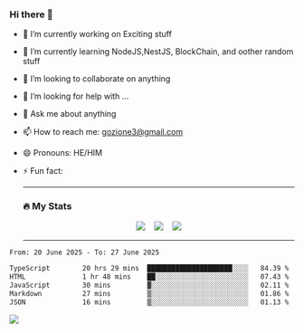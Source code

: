 ### Hi there 👋

<!--
**charlieScript/charlieScript** is a ✨ _special_ ✨ repository because its `README.md` (this file) appears on your GitHub profile.

Here are some ideas to get you started: -->

- 🔭 I’m currently working on Exciting stuff
- 🌱 I’m currently learning NodeJS,NestJS, BlockChain, and oother random stuff
- 👯 I’m looking to collaborate on anything
- 🤔 I’m looking for help with ...
- 💬 Ask me about anything
- 📫 How to reach me: gozione3@gmail.com
- 😄 Pronouns: HE/HIM
- ⚡ Fun fact:


  ---

  ### :fire: My Stats

  <div id="stats" align="center">
  <img src="http://github-readme-streak-stats.herokuapp.com?user=charlieScript&theme=dark&date_format=M%20j%5B%2C%20Y%5D" />&nbsp;&nbsp;&nbsp;
  <img src="https://github-readme-stats.vercel.app/api/top-langs/?username=charlieScript&layout=compact&theme=vision-friendly-dark"/>&nbsp;&nbsp;&nbsp;
  <img src="https://github-readme-stats.vercel.app/api?username=charlieScript&show_icons=true&theme=radical"/>
  </div>

  ---



<!--START_SECTION:waka-->

```txt
From: 20 June 2025 - To: 27 June 2025

TypeScript        20 hrs 29 mins  █████████████████████░░░░   84.39 %
HTML              1 hr 48 mins    ██░░░░░░░░░░░░░░░░░░░░░░░   07.43 %
JavaScript        30 mins         ▓░░░░░░░░░░░░░░░░░░░░░░░░   02.11 %
Markdown          27 mins         ▒░░░░░░░░░░░░░░░░░░░░░░░░   01.86 %
JSON              16 mins         ▒░░░░░░░░░░░░░░░░░░░░░░░░   01.13 %
```

<!--END_SECTION:waka-->
![](https://komarev.com/ghpvc/?username=charlieScript)

